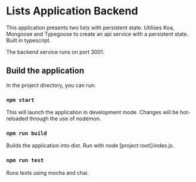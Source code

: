 # Lists Application Backend

This application presents two lists with persistent state.  Utilises Koa, Mongoose and Typegoose to create an api service with a persistent state.  Built in typescript.

The backend service runs on port 3001.

## Build the application

In the project directory, you can run:

### `npm start`

This will launch the application in development mode.  Changes will be hot-reloaded through
the use of nodemon. 

### `npm run build`

Builds the application into dist.  Run with node [project root]/index.js.

### `npm run test`

Runs tests using mocha and chai.